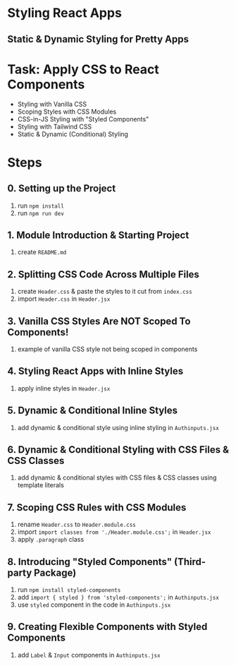 # Styling React Apps

## Static & Dynamic Styling for Pretty Apps

# Task: Apply CSS to React Components

- Styling with Vanilla CSS
- Scoping Styles with CSS Modules
- CSS-in-JS Styling with "Styled Components"
- Styling with Tailwind CSS
- Static & Dynamic (Conditional) Styling

# Steps

## 0. Setting up the Project

1.  run `npm install`
2.  run `npm run dev`

## 1. Module Introduction & Starting Project

1.  create `README.md`

## 2. Splitting CSS Code Across Multiple Files

1. create `Header.css` & paste the styles to it cut from `index.css`
2. import `Header.css` in `Header.jsx`

## 3. Vanilla CSS Styles Are NOT Scoped To Components!

1. example of vanilla CSS style not being scoped in components

## 4. Styling React Apps with Inline Styles

1. apply inline styles in `Header.jsx`

## 5. Dynamic & Conditional Inline Styles

1. add dynamic & conditional style using inline styling in `Authinputs.jsx`

## 6. Dynamic & Conditional Styling with CSS Files & CSS Classes

1. add dynamic & conditional styles with CSS files & CSS classes using template literals

## 7. Scoping CSS Rules with CSS Modules

1. rename `Header.css` to `Header.module.css`
2. import `import classes from './Header.module.css';` in `Header.jsx`
3. apply `.paragraph` class

## 8. Introducing "Styled Components" (Third-party Package)

1. run `npm install styled-components`
2. add `import { styled } from 'styled-components';` in `Authinputs.jsx`
3. use `styled` component in the code in `Authinputs.jsx`

## 9. Creating Flexible Components with Styled Components

1. add `Label` & `Input` components in `Authinputs.jsx`

